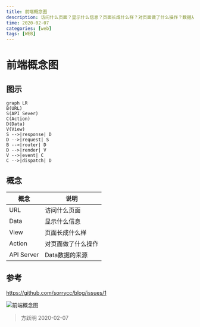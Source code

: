 ```yaml
---
title: 前端概念图
description: 访问什么页面？显示什么信息？页面长成什么样？对页面做了什么操作？数据从何而来？
time: 2020-02-07
categories: [web]
tags: [WEB]
---
```


# 前端概念图

## 图示

```mermaid
graph LR
B(URL)
S(API Sever)
C(Action)
D(Data)
V(View)
S -->|response| D
D -->|request| S
B -->|router| D
D -->|render| V
V -->|event| C
C -->|dispatch| D
```

## 概念

|    概念    |        说明        |
| ---------- | ------------------ |
| URL        | 访问什么页面       |
| Data       | 显示什么信息       |
| View       | 页面长成什么样     |
| Action     | 对页面做了什么操作 |
| API Server | Data数据的来源     |

## 参考

<https://github.com/sorrycc/blog/issues/1>

![前端概念图](https://camo.githubusercontent.com/27dc8a7706005007aa24e557dc06eed9d66cb926f5704fcec9dea222935a3d56/68747470733a2f2f6f732e616c697061796f626a656374732e636f6d2f726d73706f7274616c2f43684d775a42755a6c614c725377652e706e67)

> 方跃明
> 2020-02-07
